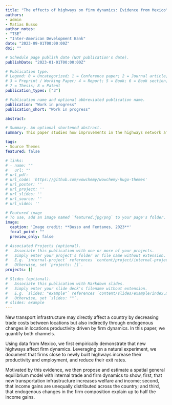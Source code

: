 ```yaml
---
title: "The effects of highways on firm dynamics: Evidence from Mexico"
authors:
- admin
- Matias Busso
author_notes:
- "TSE"
- "Inter-American Development Bank"
date: "2023-09-01T00:00:00Z"
doi: ""

# Schedule page publish date (NOT publication's date).
publishDate: "2023-01-01T00:00:00Z"

# Publication type.
# Legend: 0 = Uncategorized; 1 = Conference paper; 2 = Journal article;
# 3 = Preprint / Working Paper; 4 = Report; 5 = Book; 6 = Book section;
# 7 = Thesis; 8 = Patent
publication_types: ["3"]

# Publication name and optional abbreviated publication name.
publication: "Work in progress"
publication_short: "Work in progress"

abstract: 

# Summary. An optional shortened abstract.
summary: This paper studies how improvements in the highways network affect firm dynamics and the geographical distribution of economic activity. 

tags:
- Source Themes
featured: false

# links: 
# - name: ""
#   url: ""
# url_pdf: 
# url_code: 'https://github.com/wowchemy/wowchemy-hugo-themes'
# url_poster: ''
# url_project: ''
# url_slides: ''
# url_source: ''
# url_video: ''

# Featured image
# To use, add an image named `featured.jpg/png` to your page's folder. 
image:
  caption: 'Image credit: **Busso and Fentanes, 2023**'
  focal_point: ""
  preview_only: false

# Associated Projects (optional).
#   Associate this publication with one or more of your projects.
#   Simply enter your project's folder or file name without extension.
#   E.g. `internal-project` references `content/project/internal-project/index.md`.
#   Otherwise, set `projects: []`.
projects: []

# Slides (optional).
#   Associate this publication with Markdown slides.
#   Simply enter your slide deck's filename without extension.
#   E.g. `slides: "example"` references `content/slides/example/index.md`.
#   Otherwise, set `slides: ""`.
# slides: example
---
```


New transport infrastructure may directly affect a country by decreasing trade costs between locations but also indirectly through endogenous changes in locations productivity driven by firm dynamics. In this paper, we quantify both channels. 

Using data from Mexico, we first empirically demonstrate that new highways affect firm dynamics. Leveraging on a natural experiment, we document that firms close to newly built highways increase their productivity and employment, and reduce their exit rates. 

Motivated by this evidence, we then propose and estimate a spatial general equilibrium model with internal trade and firm dynamics to show, first, that new transportation infrastructure increases welfare and income; second, that income gains are unequally distributed across the country; and third, that endogenous changes in the firm composition explain up to half the income gains.
